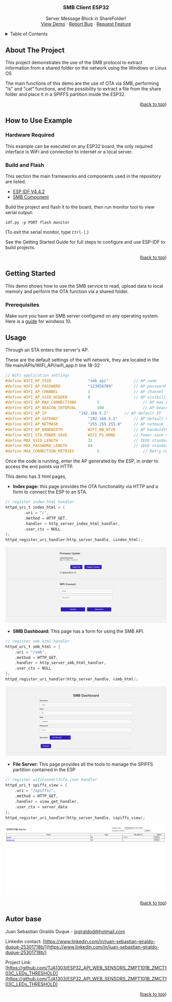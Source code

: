 <!-- Improved compatibility of back to top link: See: https://github.com/othneildrew/Best-README-Template/pull/73 -->
<a name="readme-top"></a>
<!--
*** Thanks for checking out the Best-README-Template. If you have a suggestion
*** that would make this better, please fork the repo and create a pull request
*** or simply open an issue with the tag "enhancement".
*** Don't forget to give the project a star!
*** Thanks again! Now go create something AMAZING! :D
-->



<!-- PROJECT SHIELDS -->
<!--
*** I'm using markdown "reference style" links for readability.
*** Reference links are enclosed in brackets [ ] instead of parentheses ( ).
*** See the bottom of this document for the declaration of the reference variables
*** for contributors-url, forks-url, etc. This is an optional, concise syntax you may use.
*** https://www.markdownguide.org/basic-syntax/#reference-style-links
-->


<!-- PROJECT LOGO -->
<br />
<div align="center">
  <h3 align="center">SMB Client ESP32</h3>

  <p align="center">
    Server Message Block in ShareFolder!
    <br />
    <a href="https://www.screencast.com/t/HZxKga6CW">View Demo</a>
    ·
    <a href="https://github.com/TJA1303/ESP32_API_WEB_SENSORS_ZMPT101B_ZMCT103C_LEDs_THRESHOLD/issues">Report Bug</a>
    ·
    <a href="https://github.com/TJA1303/ESP32_API_WEB_SENSORS_ZMPT101B_ZMCT103C_LEDs_THRESHOLD/issues">Request Feature</a>
  </p>
</div>



<!-- TABLE OF CONTENTS -->
<details>
  <summary>Table of Contents</summary>
  <ol>
    <li>
      <a href="#about-the-project">About The Project</a>
      <ul>
        <li><a href="#built-with">Built With</a></li>
      </ul>
    </li>
    <li>
      <a href="#getting-started">Getting Started</a>
      <ul>
        <li><a href="#prerequisites">Prerequisites</a></li>
        <li><a href="#installation">Installation</a></li>
      </ul>
    </li>
    <li><a href="#usage">Usage</a></li>
    <li><a href="#roadmap">Roadmap</a></li>
    <li><a href="#contributing">Contributing</a></li>
    <li><a href="#contact">Contact</a></li>
  </ol>
</details>



<!-- ABOUT THE PROJECT -->
## About The Project

This project demonstrates the use of the SMB protocol to extract information from a shared folder on the network using the Windows or Linux OS

The main functions of this demo are the use of OTA via SMB, performing "ls" and "cat" functions, and the possibility to extract a file from the share folder and place it in a SPIFFS partition inside the ESP32.

<p align="right">(<a href="#readme-top">back to top</a>)</p>

## How to Use Example

### Hardware Required

This example can be executed on any ESP32 board, the only required interface is WiFi and connection to internet or a local server.

### Build and Flash


This section the main frameworks and components used in the repository are listed.

* [ESP IDF V4.4.2](https://github.com/espressif/esp-idf)
* [SMB Component](https://github.com/nopnop2002/esp-idf-smb-client)

Build the project and flash it to the board, then run monitor tool to view serial output:

```
idf.py -p PORT flash monitor
```

(To exit the serial monitor, type ``Ctrl-]``.)

See the Getting Started Guide for full steps to configure and use ESP-IDF to build projects.

<p align="right">(<a href="#readme-top">back to top</a>)</p>



<!-- GETTING STARTED -->
## Getting Started

This demo shows how to use the SMB service to read, upload data to local memory and perform the OTA function via a shared folder.

### Prerequisites

Make sure you have an SMB server configured on any operating system.
Here is a [guide](https://support.microsoft.com/en-us/windows/file-sharing-over-a-network-in-windows-b58704b2-f53a-4b82-7bc1-80f9994725bf) for windwos 10.

<!-- USAGE EXAMPLES -->
## Usage

Through an STA enters the server's AP.

These are the default settings of the wifi network, they are located in the file main/APIs/WIFI_API/wifi_app.h line 18-32
```c
// WiFi application settings
#define WIFI_AP_SSID				"smb_api"			// AP name
#define WIFI_AP_PASSWORD			"123456789"			// AP password
#define WIFI_AP_CHANNEL				1					// AP channel
#define WIFI_AP_SSID_HIDDEN			0					// AP visibility
#define WIFI_AP_MAX_CONNECTIONS			5					// AP max clients
#define WIFI_AP_BEACON_INTERVAL			100					// AP beacon: 100 milliseconds recommended
#define WIFI_AP_IP				"192.168.5.1"		// AP default IP
#define WIFI_AP_GATEWAY				"192.168.5.1"		// AP default Gateway (should be the same as the IP)
#define WIFI_AP_NETMASK				"255.255.255.0"		// AP netmask
#define WIFI_AP_BANDWIDTH			WIFI_BW_HT20		// AP bandwidth 20 MHz (40 MHz is the other option)
#define WIFI_STA_POWER_SAVE			WIFI_PS_NONE		// Power save not used
#define MAX_SSID_LENGTH				32					// IEEE standard maximum
#define MAX_PASSWORD_LENGTH			64					// IEEE standard maximum
#define MAX_CONNECTION_RETRIES			5					// Retry number on disconnect

```

Once the code is running, enter the AP generated by the ESP, in order to access the end points via HTTP.

This demo has 3 html pages,

* **Index page:** this page provides the OTA functionality via HTTP and a form to connect the ESP to an STA.

```c
// register index.html handler
httpd_uri_t index_html = {
		.uri = "/",
		.method = HTTP_GET,
		.handler = http_server_index_html_handler,
		.user_ctx = NULL
};
httpd_register_uri_handler(http_server_handle, &index_html);
```

![index](/doc/img/index.png)

* **SMB Dashboard:** This page has a form for using the SMB API.

```c
// register smb.html handler
httpd_uri_t smb_html = {
    .uri = "/smb",
    .method = HTTP_GET,
    .handler = http_server_smb_html_handler,
    .user_ctx = NULL
};
httpd_register_uri_handler(http_server_handle, &smb_html);
```

![smb](/doc/img/smb.png)

* **File Server:** This page provides all the tools to manage the SPIFFS partition contained in the ESP

```c
// register wifiConnectInfo.json handler
httpd_uri_t spiffs_view = {
    .uri = "/spiffs/",
    .method = HTTP_GET,
    .handler = view_get_handler,
    .user_ctx = server_data
};
httpd_register_uri_handler(http_server_handle, &spiffs_view);
```

![spiffs](/doc/img/spiffs.png)

<p align="right">(<a href="#readme-top">back to top</a>)</p>


<!-- CONTACT -->
## Autor base

Juan Sebastian Giraldo Duque - jsgiraldod@hotmail.com

Linkedin contact: [https://www.linkedin.com/in/juan-sebastian-giraldo-duque-25301718b/](https://www.linkedin.com/in/juan-sebastian-giraldo-duque-25301718b/)

Project Link: [https://github.com/TJA1303/ESP32_API_WEB_SENSORS_ZMPT101B_ZMCT103C_LEDs_THRESHOLD](https://github.com/TJA1303/ESP32_API_WEB_SENSORS_ZMPT101B_ZMCT103C_LEDs_THRESHOLD)

<p align="right">(<a href="#readme-top">back to top</a>)</p>


<!-- MARKDOWN LINKS & IMAGES -->
<!-- https://www.markdownguide.org/basic-syntax/#reference-style-links -->
[contributors-shield]: https://img.shields.io/github/contributors/othneildrew/Best-README-Template.svg?style=for-the-badge
[contributors-url]: https://github.com/othneildrew/Best-README-Template/graphs/contributors
[forks-shield]: https://img.shields.io/github/forks/othneildrew/Best-README-Template.svg?style=for-the-badge
[forks-url]: https://github.com/othneildrew/Best-README-Template/network/members
[stars-shield]: https://img.shields.io/github/stars/othneildrew/Best-README-Template.svg?style=for-the-badge
[stars-url]: https://github.com/othneildrew/Best-README-Template/stargazers
[issues-shield]: https://img.shields.io/github/issues/othneildrew/Best-README-Template.svg?style=for-the-badge
[issues-url]: https://github.com/othneildrew/Best-README-Template/issues
[license-shield]: https://img.shields.io/github/license/othneildrew/Best-README-Template.svg?style=for-the-badge
[license-url]: https://github.com/othneildrew/Best-README-Template/blob/master/LICENSE.txt
[linkedin-shield]: https://img.shields.io/badge/-LinkedIn-black.svg?style=for-the-badge&logo=linkedin&colorB=555
[linkedin-url]: https://linkedin.com/in/othneildrew
[product-screenshot]: images/screenshot.png
[Next.js]: https://img.shields.io/badge/next.js-000000?style=for-the-badge&logo=nextdotjs&logoColor=white
[Next-url]: https://nextjs.org/
[React.js]: https://img.shields.io/badge/React-20232A?style=for-the-badge&logo=react&logoColor=61DAFB
[React-url]: https://reactjs.org/
[Vue.js]: https://img.shields.io/badge/Vue.js-35495E?style=for-the-badge&logo=vuedotjs&logoColor=4FC08D
[Vue-url]: https://vuejs.org/
[Angular.io]: https://img.shields.io/badge/Angular-DD0031?style=for-the-badge&logo=angular&logoColor=white
[Angular-url]: https://angular.io/
[Svelte.dev]: https://img.shields.io/badge/Svelte-4A4A55?style=for-the-badge&logo=svelte&logoColor=FF3E00
[Svelte-url]: https://svelte.dev/
[Laravel.com]: https://img.shields.io/badge/Laravel-FF2D20?style=for-the-badge&logo=laravel&logoColor=white
[Laravel-url]: https://laravel.com
[Bootstrap.com]: https://img.shields.io/badge/Bootstrap-563D7C?style=for-the-badge&logo=bootstrap&logoColor=white
[Bootstrap-url]: https://getbootstrap.com
[JQuery.com]: https://img.shields.io/badge/jQuery-0769AD?style=for-the-badge&logo=jquery&logoColor=white
[JQuery-url]: https://jquery.com 
